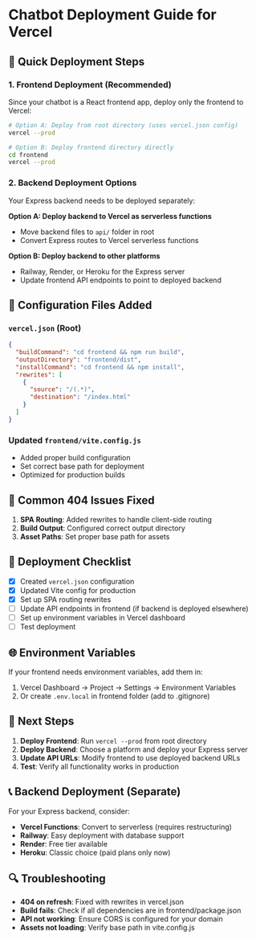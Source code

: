 # Chatbot Deployment Guide for Vercel

## 🚀 Quick Deployment Steps

### 1. Frontend Deployment (Recommended)
Since your chatbot is a React frontend app, deploy only the frontend to Vercel:

```bash
# Option A: Deploy from root directory (uses vercel.json config)
vercel --prod

# Option B: Deploy frontend directory directly
cd frontend
vercel --prod
```

### 2. Backend Deployment Options
Your Express backend needs to be deployed separately:

**Option A: Deploy backend to Vercel as serverless functions**
- Move backend files to `api/` folder in root
- Convert Express routes to Vercel serverless functions

**Option B: Deploy backend to other platforms**
- Railway, Render, or Heroku for the Express server
- Update frontend API endpoints to point to deployed backend

## 🔧 Configuration Files Added

### `vercel.json` (Root)
```json
{
  "buildCommand": "cd frontend && npm run build",
  "outputDirectory": "frontend/dist",
  "installCommand": "cd frontend && npm install",
  "rewrites": [
    {
      "source": "/(.*)",
      "destination": "/index.html"
    }
  ]
}
```

### Updated `frontend/vite.config.js`
- Added proper build configuration
- Set correct base path for deployment
- Optimized for production builds

## 🐛 Common 404 Issues Fixed

1. **SPA Routing**: Added rewrites to handle client-side routing
2. **Build Output**: Configured correct output directory
3. **Asset Paths**: Set proper base path for assets

## 📝 Deployment Checklist

- [x] Created `vercel.json` configuration
- [x] Updated Vite config for production
- [x] Set up SPA routing rewrites
- [ ] Update API endpoints in frontend (if backend is deployed elsewhere)
- [ ] Set up environment variables in Vercel dashboard
- [ ] Test deployment

## 🌐 Environment Variables

If your frontend needs environment variables, add them in:
1. Vercel Dashboard → Project → Settings → Environment Variables
2. Or create `.env.local` in frontend folder (add to .gitignore)

## 🔗 Next Steps

1. **Deploy Frontend**: Run `vercel --prod` from root directory
2. **Deploy Backend**: Choose a platform and deploy your Express server
3. **Update API URLs**: Modify frontend to use deployed backend URLs
4. **Test**: Verify all functionality works in production

## 📞 Backend Deployment (Separate)

For your Express backend, consider:
- **Vercel Functions**: Convert to serverless (requires restructuring)
- **Railway**: Easy deployment with database support
- **Render**: Free tier available
- **Heroku**: Classic choice (paid plans only now)

## 🔍 Troubleshooting

- **404 on refresh**: Fixed with rewrites in vercel.json
- **Build fails**: Check if all dependencies are in frontend/package.json
- **API not working**: Ensure CORS is configured for your domain
- **Assets not loading**: Verify base path in vite.config.js
